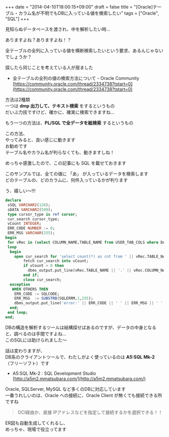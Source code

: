 +++
date = "2014-04-10T18:00:15+09:00"
draft = false
title = "[Oracle]テーブル・カラム名が不明でもDBに入っている値を検索したい"
tags = ["Oracle", "SQL"]
+++

見知らぬデータベースを渡され、中を解析したい時…

ありますよね？ありますよね！？

全テーブルの全列に入っている値を横断検索したいという要求、あるんじゃないでしょうか？

探したら同じことを考えている人が居ました

- 全テーブルの全列の値の検索方法について - Oracle Community  
[https://community.oracle.com/thread/2334738?tstart=0](https://community.oracle.com/thread/2334738?tstart=0)
 
方法は2種類  
一つは **dmp 出力して、テキスト検索** をするというもの  
だいぶ力技ですけど、確かに、確実に検索できますね…

もう一つの方法は、**PL/SQL で全データを総検索** するというもの

この方法、  
やってみると、良い感じに動きます  
お勧めです  
テーブル名やカラム名が判らなくても、動きますしね！

めっちゃ感激したので、この記事にも SQL を載せておきます

このサンプルでは、全ての値に 「あ」 が入っているデータを検索します  
どのテーブルの、どのカラムに、何件入っているかが判ります

う、嬉しい～!!!

```sql
declare
 sSQL VARCHAR2(128);
 sDATA VARCHAR2(500);
 type cursor_type is ref cursor;
 cur_search cursor_type;
 vCount INTEGER;
 ERR_CODE NUMBER := 0;
 ERR_MSG VARCHAR(255);
begin
 for vRec in (select COLUMN_NAME,TABLE_NAME from USER_TAB_COLS where DATA_TYPE like '%CHAR%')
 loop
  begin
    open cur_search for 'select count(*) as cnt from ' || vRec.TABLE_NAME || ' where ' || vRec.COLUMN_NAME || ' like ''%あ%''';
        fetch cur_search into vCount;
        if vCount > 0 then
          dbms_output.put_line(vRec.TABLE_NAME || '.' || vRec.COLUMN_NAME || ':' || vCount || '件あり');
        end if;
        close cur_search;
  exception
   WHEN OTHERS THEN
    ERR_CODE := SQLCODE;
    ERR_MSG  := SUBSTRB(SQLERRM,1,255);
    dbms_output.put_line('error:' || ERR_CODE || ' ' || ERR_MSG || ' ' || vRec.TABLE_NAME || '.' || vRec.COLUMN_NAME);
  end;
 end loop;
end;
```

DBの構造を解析するツールは結構探せばあるのですが、データの中身となると、調べるのは手間ですよね…  
このSQLには助けられました～


話は変わりますが、  
DB系のクライアントツールで、わたしがよく使っているのは  **A5:SQL Mk-2** （フリーソフト）です
 
- A5:SQL Mk-2 : SQL Development Studio  
[http://a5m2.mmatsubara.com/](http://a5m2.mmatsubara.com/)
 
Oracle, SQLServer, MySQL など多くのDBに対応しています  
一番うれしいのは、Oracle への接続に、Oracle Client が無くても接続できる所ですね

> OCI経由か、直接 IPアドレスなどを指定して接続するかを選択できる！！
 
ER図も自動生成してくれるし、  
めっちゃ、現場で役立ってます